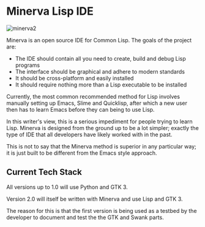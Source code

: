 # Minerva Lisp IDE

![minerva2](https://github.com/maximinus/Minerva/assets/435023/d705bee7-0663-4a47-aae1-39b4e0fbea26)

Minerva is an open source IDE for Common Lisp. The goals of the project are:

* The IDE should contain all you need to create, build and debug Lisp programs
* The interface should be graphical and adhere to modern standards
* It should be cross-platform and easily installed
* It should require nothing more than a Lisp executable to be installed

Currently, the most common recommended method for Lisp involves manually setting up Emacs, Slime and Quicklisp, after which a new user then has to learn Emacs before they can being to use Lisp.

In this writer's view, this is a serious impediment for people trying to learn Lisp. Minerva is designed from the ground up to be a lot simpler; exactly the type of IDE that all developers have likely worked with in the past.

This is not to say that the Minerva method is superior in any particular way; it is just built to be different from the Emacs style approach.


## Current Tech Stack


All versions up to 1.0 will use Python and GTK 3.

Version 2.0 will itself be written with Minerva and use Lisp and GTK 3.

The reason for this is that the first version is being used as a testbed by the developer to document and test the the GTK and Swank parts.

